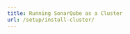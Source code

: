 ```yaml
---
title: Running SonarQube as a Cluster
url: /setup/install-cluster/
---
```


<!-- sonarqube -->


<!-- /sonarqube -->
